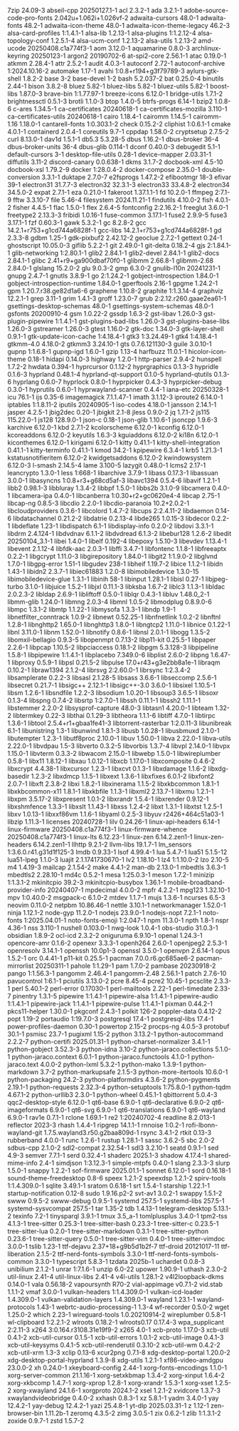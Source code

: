 7zip 24.09-3
abseil-cpp 20250127.1-1
acl 2.3.2-1
ada 3.2.1-1
adobe-source-code-pro-fonts 2.042u+1.062i+1.026vf-2
adwaita-cursors 48.0-1
adwaita-fonts 48.2-1
adwaita-icon-theme 48.0-1
adwaita-icon-theme-legacy 46.2-3
alsa-card-profiles 1:1.4.1-1
alsa-lib 1.2.13-1
alsa-plugins 1:1.2.12-4
alsa-topology-conf 1.2.5.1-4
alsa-ucm-conf 1.2.13-2
alsa-utils 1.2.13-2
amd-ucode 20250408.c1a774f3-1
aom 3.12.0-1
aquamarine 0.8.0-3
archlinux-keyring 20250123-1
argon2 20190702-6
at-spi2-core 2.56.1-1
atac 0.19.0-1
atkmm 2.28.4-1
attr 2.5.2-1
audit 4.0.3-1
autoconf 2.72-1
autoconf-archive 1:2024.10.16-2
automake 1.17-1
avahi 1:0.8+r194+g3f79789-3
aylurs-gtk-shell 1.8.2-2
base 3-2
base-devel 1-2
bash 5.2.037-2
bat 0.25.0-4
binutils 2.44-1
bison 3.8.2-8
bluez 5.82-1
bluez-libs 5.82-1
bluez-utils 5.82-1
boost-libs 1.87.0-3
brave-bin 1:1.77.97-1
breeze-icons 6.12.0-1
bridge-utils 1.7.1-2
brightnessctl 0.5.1-3
brotli 1.1.0-3
btop 1.4.0-5
btrfs-progs 6.14-1
bzip2 1.0.8-6
c-ares 1.34.5-1
ca-certificates 20240618-1
ca-certificates-mozilla 3.110-1
ca-certificates-utils 20240618-1
cairo 1.18.4-1
cairomm 1.14.5-1
cairomm-1.16 1.18.0-1
cantarell-fonts 1:0.303.1-2
check 0.15.2-2
cliphist 1:0.6.1-1
cmake 4.0.1-1
containerd 2.0.4-1
coreutils 9.7-1
cppdap 1.58.0-2
cryptsetup 2.7.5-2
curl 8.13.0-1
dav1d 1.5.1-1
db5.3 5.3.28-5
dbus 1.16.2-1
dbus-broker 36-4
dbus-broker-units 36-4
dbus-glib 0.114-1
dconf 0.40.0-3
debugedit 5.1-1
default-cursors 3-1
desktop-file-utils 0.28-1
device-mapper 2.03.31-1
diffutils 3.11-2
discord-canary 0.0.638-1
dkms 3.1.7-2
docbook-xml 4.5-10
docbook-xsl 1.79.2-9
docker 1:28.0.4-2
docker-compose 2.35.0-1
double-conversion 3.3.1-1
duktape 2.7.0-7
e2fsprogs 1.47.2-2
efibootmgr 18-3
efivar 39-1
electron31 31.7.7-3
electron32 32.3.1-3
electron33 33.4.8-2
electron34 34.5.0-2
expat 2.7.1-1
eza 0.21.0-1
fakeroot 1.37.1.1-1
fd 10.2.0-1
ffmpeg 2:7.1-9
fftw 3.3.10-7
file 5.46-4
filesystem 2024.11.21-1
findutils 4.10.0-2
fish 4.0.1-2
fisher 4.4.5-1
flac 1.5.0-1
flex 2.6.4-5
fontconfig 2:2.16.2-1
freeglut 3.6.0-1
freetype2 2.13.3-3
fribidi 1.0.16-1
fuse-common 3.17.1-1
fuse2 2.9.9-5
fuse3 3.17.1-1
fzf 0.60.3-1
gawk 5.3.2-1
gc 8.2.8-2
gcc 14.2.1+r753+g1cd744a6828f-1
gcc-libs 14.2.1+r753+g1cd744a6828f-1
gd 2.3.3-8
gdbm 1.25-1
gdk-pixbuf2 2.42.12-2
geoclue 2.7.2-1
gettext 0.24-1
ghostscript 10.05.0-3
giflib 5.2.2-1
git 2.49.0-1
git-delta 0.18.2-4
gjs 2:1.84.1-1
glib-networking 1:2.80.1-1
glib2 2.84.1-1
glib2-devel 2.84.1-1
glib2-docs 2.84.1-1
glibc 2.41+r9+ga900dbaf70f0-1
glibmm 2.66.8-1
glibmm-2.68 2.84.0-1
glslang 15.2.0-2
glu 9.0.3-2
gmp 6.3.0-2
gnulib-l10n 20241231-1
gnupg 2.4.7-1
gnutls 3.8.9-1
go 2:1.24.2-1
gobject-introspection 1.84.0-1
gobject-introspection-runtime 1.84.0-1
gperftools 2.16-1
gpgme 1.24.2-1
gpm 1.20.7.r38.ge82d1a6-6
graphene 1.10.8-2
graphite 1:1.3.14-4
graphviz 12.2.1-1
grep 3.11-1
grim 1.4.1-3
groff 1.23.0-7
grub 2:2.12.r260.gaae2ea61-1
gsettings-desktop-schemas 48.0-1
gsettings-system-schemas 48.0-1
gsfonts 20200910-4
gsm 1.0.22-2
gssdp 1.6.3-2
gst-libav 1.26.0-3
gst-plugin-pipewire 1:1.4.1-1
gst-plugins-bad-libs 1.26.0-3
gst-plugins-base-libs 1.26.0-3
gstreamer 1.26.0-3
gtest 1.16.0-2
gtk-doc 1.34.0-3
gtk-layer-shell 0.9.1-1
gtk-update-icon-cache 1:4.18.4-1
gtk3 1:3.24.49-1
gtk4 1:4.18.4-1
gtkmm-4.0 4.18.0-2
gtkmm3 3.24.10-1
gts 0.7.6.121130-3
guile 3.0.10-1
gupnp 1:1.6.8-1
gupnp-igd 1.6.0-1
gzip 1.13-4
harfbuzz 11.0.1-1
hicolor-icon-theme 0.18-1
hidapi 0.14.0-3
highway 1.2.0-1
http-parser 2.9.4-2
hunspell 1.7.2-2
hwdata 0.394-1
hyprcursor 0.1.12-2
hyprgraphics 0.1.3-3
hypridle 0.1.6-3
hyprland 0.48.1-4
hyprland-qt-support 0.1.0-5
hyprland-qtutils 0.1.3-6
hyprlang 0.6.0-7
hyprlock 0.8.0-1
hyprpicker 0.4.3-3
hyprpicker-debug 0.3.0-1
hyprutils 0.6.0-1
hyprwayland-scanner 0.4.4-1
iana-etc 20250328-1
icu 76.1-1
ijs 0.35-6
imagemagick 7.1.1.47-1
imath 3.1.12-3
iproute2 6.14.0-1
iptables 1:1.8.11-2
iputils 20240905-1
iso-codes 4.18.0-1
jansson 2.14.1-1
jasper 4.2.5-1
jbig2dec 0.20-1
jbigkit 2.1-8
jless 0.9.0-2
jq 1.7.1-2
js115 115.22.0-1
js128 128.9.0-1
json-c 0.18-1
json-glib 1.10.6-1
jsoncpp 1.9.6-3
karchive 6.12.0-1
kbd 2.7.1-2
kcolorscheme 6.12.0-1
kconfig 6.12.0-1
kcoreaddons 6.12.0-2
keyutils 1.6.3-3
kguiaddons 6.12.0-2
ki18n 6.12.0-1
kiconthemes 6.12.0-1
kirigami 6.12.0-1
kitty 0.41.1-1
kitty-shell-integration 0.41.1-1
kitty-terminfo 0.41.1-1
kmod 34.2-1
kpipewire 6.3.4-1
krb5 1.21.3-1
kstatusnotifieritem 6.12.0-2
kwidgetsaddons 6.12.0-2
kwindowsystem 6.12.0-3
l-smash 2.14.5-4
lame 3.100-5
lazygit 0.48.0-1
lcms2 2.17-1
leancrypto 1.3.0-1
less 1:668-1
libarchive 3.7.9-1
libass 0.17.3-1
libassuan 3.0.0-1
libasyncns 1:0.8+r3+g68cd5af-3
libavc1394 0.5.4-6
libavif 1.2.1-1
libb2 0.98.1-3
libbluray 1.3.4-2
libbpf 1.5.0-1
libbs2b 3.1.0-9
libcamera 0.4.0-1
libcamera-ipa 0.4.0-1
libcanberra 1:0.30+r2+gc0620e4-4
libcap 2.75-1
libcap-ng 0.8.5-3
libcdio 2.2.0-1
libcdio-paranoia 10.2+2.0.2-1
libcloudproviders 0.3.6-1
libcolord 1.4.7-2
libcups 2:2.4.11-2
libdaemon 0.14-6
libdatachannel 0.21.2-2
libdatrie 0.2.13-4
libde265 1.0.15-3
libdecor 0.2.2-1
libdeflate 1.23-1
libdispatch 6.1-1
libdisplay-info 0.2.0-2
libdovi 3.3.1-1
libdrm 2.4.124-1
libdvdnav 6.1.1-2
libdvdread 6.1.3-2
libebur128 1.2.6-2
libedit 20250104_3.1-1
libei 1.4.0-1
libelf 0.192-4
libepoxy 1.5.10-3
libevdev 1.13.4-1
libevent 2.1.12-4
libfdk-aac 2.0.3-1
libffi 3.4.7-1
libfontenc 1.1.8-1
libfreeaptx 0.2.2-1
libgcrypt 1.11.0-3
libgirepository 1.84.0-1
libgit2 1:1.9.0-2
libglvnd 1.7.0-1
libgpg-error 1.51-1
libgudev 238-1
libheif 1.19.7-2
libice 1.1.2-1
libidn 1.43-1
libidn2 2.3.7-1
libiec61883 1.2.0-8
libimobiledevice 1.3.0-15
libimobiledevice-glue 1.3.1-1
libinih 58-1
libinput 1.28.1-1
libisl 0.27-1
libjpeg-turbo 3.1.0-1
libjuice 1.5.2-1
libjxl 0.11.1-3
libksba 1.6.7-2
liblc3 1.1.3-1
libldac 2.0.2.3-2
libldap 2.6.9-1
libliftoff 0.5.0-1
liblqr 0.4.3-1
libluv 1.48.0_2-1
libmm-glib 1.24.0-1
libmng 2.0.3-4
libmnl 1.0.5-2
libmodplug 0.8.9.0-6
libmpc 1.3.1-2
libmtp 1.1.22-1
libmysofa 1.3.3-1
libndp 1.9-1
libnetfilter_conntrack 1.0.9-2
libnewt 0.52.25-1
libnfnetlink 1.0.2-2
libnftnl 1.2.8-1
libnghttp2 1.65.0-1
libnghttp3 1.8.0-1
libngtcp2 1.11.0-1
libnice 0.1.22-1
libnl 3.11.0-1
libnm 1.52.0-1
libnotify 0.8.6-1
libnsl 2.0.1-1
libogg 1.3.5-2
libomxil-bellagio 0.9.3-5
libopenmpt 0.7.13-2
libp11-kit 0.25.5-1
libpaper 2.2.6-1
libpcap 1.10.5-2
libpciaccess 0.18.1-2
libpgm 5.3.128-3
libpipeline 1.5.8-1
libpipewire 1:1.4.1-1
libplacebo 7.349.0-6
libplist 2.6.0-2
libpng 1.6.47-1
libproxy 0.5.9-1
libpsl 0.21.5-2
libpulse 17.0+r43+g3e2bb8a1e-1
libraqm 0.10.2-1
libraw1394 2.1.2-4
librsvg 2:2.60.0-1
librsync 1:2.3.4-2
libsamplerate 0.2.2-3
libsasl 2.1.28-5
libsass 3.6.6-1
libseccomp 2.5.6-1
libsecret 0.21.7-1
libsigc++ 2.12.1-1
libsigc++-3.0 3.6.0-1
libsixel 1.10.5-1
libsm 1.2.6-1
libsndfile 1.2.2-3
libsodium 1.0.20-1
libsoup3 3.6.5-1
libsoxr 0.1.3-4
libspng 0.7.4-2
libsrtp 1:2.7.0-1
libssh 0.11.1-1
libssh2 1.11.1-1
libstemmer 2.2.0-2
libsysprof-capture 48.0-3
libtasn1 4.20.0-1
libteam 1.32-2
libtermkey 0.22-3
libthai 0.1.29-3
libtheora 1.1.1-6
libtiff 4.7.0-1
libtirpc 1.3.6-1
libtool 2.5.4+r1+gbaa1fe41-3
libtorrent-rasterbar 1:2.0.11-3
libunibreak 6.1-1
libunistring 1.3-1
libunwind 1.8.1-3
libusb 1.0.28-1
libusbmuxd 2.1.0-1
libutempter 1.2.3-1
libutf8proc 2.10.0-1
libuv 1.50.0-1
libva 2.22.0-1
libva-utils 2.22.0-1
libvdpau 1.5-3
libverto 0.3.2-5
libvorbis 1.3.7-4
libvpl 2.14.0-1
libvpx 1.15.0-1
libvterm 0.3.3-2
libwacom 2.15.0-1
libwebp 1.5.0-1
libwireplumber 0.5.8-1
libx11 1.8.12-1
libxau 1.0.12-1
libxcb 1.17.0-1
libxcomposite 0.4.6-2
libxcrypt 4.4.38-1
libxcursor 1.2.3-1
libxcvt 0.1.3-1
libxdamage 1.1.6-2
libxdg-basedir 1.2.3-2
libxdmcp 1.1.5-1
libxext 1.3.6-1
libxfixes 6.0.1-2
libxfont2 2.0.7-1
libxft 2.3.8-2
libxi 1.8.2-1
libxinerama 1.1.5-2
libxkbcommon 1.8.1-1
libxkbcommon-x11 1.8.1-1
libxkbfile 1.1.3-1
libxml2 2.13.7-1
libxmu 1.2.1-1
libxpm 3.5.17-2
libxpresent 1.0.1-2
libxrandr 1.5.4-1
libxrender 0.9.12-1
libxshmfence 1.3.3-1
libxslt 1.1.43-1
libxss 1.2.4-2
libxt 1.3.1-1
libxtst 1.2.5-1
libxv 1.0.13-1
libxxf86vm 1.1.6-1
libyaml 0.2.5-3
libyuv r2426+464c51a03-1
libzip 1.11.3-1
licenses 20240728-1
lilv 0.24.26-1
linux-api-headers 6.14-1
linux-firmware 20250408.c1a774f3-1
linux-firmware-whence 20250408.c1a774f3-1
linux-lts 6.12.23-1
linux-zen 6.14.2.zen1-1
linux-zen-headers 6.14.2.zen1-1
llhttp 9.2.1-2
llvm-libs 19.1.7-1
lm_sensors 1:3.6.0.r41.g31d1f125-3
lmdb 0.9.33-1
lsof 4.99.4-1
lua 5.4.7-1
lua51 5.1.5-12
lua51-lpeg 1.1.0-3
luajit 2.1.1741730670-1
lv2 1.18.10-1
lz4 1:1.10.0-2
lzo 2.10-5
m4 1.4.19-3
mailcap 2.1.54-2
make 4.4.1-2
man-db 2.13.0-1
mbedtls 3.6.3-1
mbedtls2 2.28.10-1
md4c 0.5.2-1
mesa 1:25.0.3-1
meson 1.7.2-1
minizip 1:1.3.1-2
mkinitcpio 39.2-3
mkinitcpio-busybox 1.36.1-1
mobile-broadband-provider-info 20240407-1
mpdecimal 4.0.0-2
mpfr 4.2.2-1
mpg123 1.32.10-1
mpv 1:0.40.0-2
msgpack-c 6.1.0-2
mtdev 1.1.7-1
mujs 1.3.6-1
ncurses 6.5-3
neovim 0.11.0-2
netpbm 10.86.46-1
nettle 3.10.1-1
networkmanager 1.52.0-1
ninja 1.12.1-2
node-gyp 11.2.0-1
nodejs 23.9.0-1
nodejs-nopt 7.2.1-1
noto-fonts 1:2025.04.01-1
noto-fonts-emoji 1:2.047-1
npm 11.3.0-1
npth 1.8-1
nspr 4.36-1
nss 3.110-1
nushell 0.103.0-1
nwg-look 1.0.4-1
obs-studio 31.0.3-1
obsidian 1.8.9-2
ocl-icd 2.3.2-2
oniguruma 6.9.10-1
openal 1.24.3-1
opencore-amr 0.1.6-2
openexr 3.3.3-1
openh264 2.6.0-1
openjpeg2 2.5.3-1
openresolv 3.14.1-1
openssh 10.0p1-3
openssl 3.5.0-1
openvpn 2.6.14-1
opus 1.5.2-1
orc 0.4.41-1
p11-kit 0.25.5-1
pacman 7.0.0.r6.gc685ae6-2
pacman-mirrorlist 20250311-1
pahole 1:1.29-1
pam 1.7.0-2
pambase 20230918-2
pango 1:1.56.3-1
pangomm 2.46.4-1
pangomm-2.48 2.56.1-1
patch 2.7.6-10
pavucontrol 1:6.1-1
pciutils 3.13.0-2
pcre 8.45-4
pcre2 10.45-1
pcsclite 2.3.3-1
perl 5.40.1-2
perl-error 0.17030-1
perl-mailtools 2.22-1
perl-timedate 2.33-7
pinentry 1.3.1-5
pipewire 1:1.4.1-1
pipewire-alsa 1:1.4.1-1
pipewire-audio 1:1.4.1-1
pipewire-jack 1:1.4.1-1
pipewire-pulse 1:1.4.1-1
pixman 0.44.2-1
pkcs11-helper 1.30.0-1
pkgconf 2.4.3-1
polkit 126-2
poppler-data 0.4.12-2
popt 1.19-2
portaudio 1:19.7.0-3
postgresql 17.4-1
postgresql-libs 17.4-1
power-profiles-daemon 0.30-1
powertop 2.15-2
procps-ng 4.0.5-3
protobuf 30.1-1
psmisc 23.7-1
pugixml 1.15-2
python 3.13.2-1
python-autocommand 2.2.2-7
python-certifi 2025.01.31-1
python-charset-normalizer 3.4.1-1
python-gobject 3.52.3-3
python-idna 3.10-2
python-jaraco.collections 5.1.0-1
python-jaraco.context 6.0.1-1
python-jaraco.functools 4.1.0-1
python-jaraco.text 4.0.0-2
python-lxml 5.3.2-1
python-mako 1.3.9-1
python-markdown 3.7-2
python-markupsafe 2.1.5-3
python-more-itertools 10.6.0-1
python-packaging 24.2-3
python-platformdirs 4.3.6-2
python-pygments 2.19.1-1
python-requests 2.32.3-4
python-setuptools 1:75.8.0-1
python-tqdm 4.67.1-2
python-urllib3 2.3.0-1
python-wheel 0.45.1-1
qbittorrent 5.0.4-3
qqc2-desktop-style 6.12.0-1
qt6-base 6.9.0-1
qt6-declarative 6.9.0-2
qt6-imageformats 6.9.0-1
qt6-svg 6.9.0-1
qt6-translations 6.9.0-1
qt6-wayland 6.9.0-1
rav1e 0.7.1-1
rclone 1.69.1-1
re2 1:20240702-4
readline 8.2.013-1
reflector 2023-3
rhash 1.4.4-1
ripgrep 14.1.1-1
rnnoise 1:0.2-1
rofi-lbonn-wayland-git 1.7.5.wayland3.r50.g2baa809d-1
rsync 3.4.1-2
rtkit 0.13-3
rubberband 4.0.0-1
runc 1.2.6-1
rustup 1.28.1-1
sassc 3.6.2-5
sbc 2.0-2
sdbus-cpp 2.1.0-2
sdl2-compat 2.32.54-1
sdl3 3.2.10-1
seatd 0.9.1-1
sed 4.9-3
semver 7.7.1-1
serd 0.32.4-1
shaderc 2025.1-3
shadow 4.17.4-1
shared-mime-info 2.4-1
simdjson 1:3.12.3-1
simple-mtpfs 0.4.0-1
slang 2.3.3-3
slurp 1.5.0-1
snappy 1.2.2-1
sof-firmware 2025.01.1-1
sonnet 6.12.0-1
sord 0.16.18-1
sound-theme-freedesktop 0.8-6
speex 1.2.1-2
speexdsp 1.2.1-2
spirv-tools 1:1.4.309.0-1
sqlite 3.49.1-1
sratom 0.6.18-1
srt 1.5.4-1
starship 1.22.1-1
startup-notification 0.12-8
sudo 1.9.16.p2-2
svt-av1 3.0.2-1
swappy 1.5.1-2
swww 0.9.5-2
swww-debug 0.9.5-1
systemd 257.5-1
systemd-libs 257.5-1
systemd-sysvcompat 257.5-1
tar 1.35-2
tdb 1.4.13-1
telegram-desktop 5.13.1-2
texinfo 7.2-1
tinysparql 3.9.1-1
tmux 3.5_a-1
tomlplusplus 3.4.0-1
tpm2-tss 4.1.3-1
tree-sitter 0.25.3-1
tree-sitter-bash 0.23.3-1
tree-sitter-c 0.23.5-1
tree-sitter-lua 0.2.0-1
tree-sitter-markdown 0.3.1-1
tree-sitter-python 0.23.6-1
tree-sitter-query 0.5.0-1
tree-sitter-vim 0.4.0-1
tree-sitter-vimdoc 3.0.0-1
tslib 1.23-1
ttf-dejavu 2.37+18+g9b5d1b2f-7
ttf-droid 20121017-11
ttf-liberation 2.1.5-2
ttf-nerd-fonts-symbols 3.3.0-1
ttf-nerd-fonts-symbols-common 3.3.0-1
typescript 5.8.3-1
tzdata 2025b-1
uchardet 0.0.8-3
unibilium 2.1.2-1
unrar 1:7.1.6-1
unzip 6.0-22
upower 1.90.9-1
uthash 2.3.0-2
util-linux 2.41-4
util-linux-libs 2.41-4
v4l-utils 1.28.1-2
v4l2loopback-dkms 0.14.0-1
vala 0.56.18-2
vapoursynth R70-2
vial-appimage v0.7.1-2
vid.stab 1.1.1-2
vmaf 3.0.0-1
vulkan-headers 1:1.4.309.0-1
vulkan-icd-loader 1.4.309.0-1
vulkan-validation-layers 1.4.309.0-1
wayland 1.23.1-1
wayland-protocols 1.43-1
webrtc-audio-processing-1 1.3-4
wf-recorder 0.5.0-2
wget 1.25.0-2
which 2.23-1
wireguard-tools 1.0.20210914-2
wireplumber 0.5.8-1
wl-clipboard 1:2.2.1-2
wlroots 0.18.2-1
wlroots0.17 0.17.4-3
wpa_supplicant 2:2.11-3
x264 3:0.164.r3108.31e19f9-2
x265 4.0-1
xcb-proto 1.17.0-3
xcb-util 0.4.1-2
xcb-util-cursor 0.1.5-1
xcb-util-errors 1.0.1-2
xcb-util-image 0.4.1-3
xcb-util-keysyms 0.4.1-5
xcb-util-renderutil 0.3.10-2
xcb-util-wm 0.4.2-2
xcb-util-xrm 1.3-3
xclip 0.13-6
xcur2png 0.7.1-8
xdg-desktop-portal 1.20.0-2
xdg-desktop-portal-hyprland 1.3.9-8
xdg-utils 1.2.1-1
xf86-video-amdgpu 23.0.0-2
xh 0.24.0-1
xkeyboard-config 2.44-1
xorg-fonts-encodings 1.1.0-1
xorg-server-common 21.1.16-1
xorg-setxkbmap 1.3.4-2
xorg-xinput 1.6.4-2
xorg-xkbcomp 1.4.7-1
xorg-xprop 1.2.8-1
xorg-xrandr 1.5.3-1
xorg-xset 1.2.5-2
xorg-xwayland 24.1.6-1
xorgproto 2024.1-2
xsel 1.2.1-2
xvidcore 1.3.7-3
xwaylandvideobridge 0.4.0-2
xxhash 0.8.3-1
xz 5.8.1-1
yadm 3.4.0-1
yay 12.4.2-1
yay-debug 12.4.2-1
yazi 25.4.8-1
yt-dlp 2025.03.31-1
z 1.12-1
zen-browser-bin 1.11.2b-1
zeromq 4.3.5-2
zimg 3.0.5-1
zix 0.6.2-1
zlib 1:1.3.1-2
zoxide 0.9.7-1
zstd 1.5.7-2
